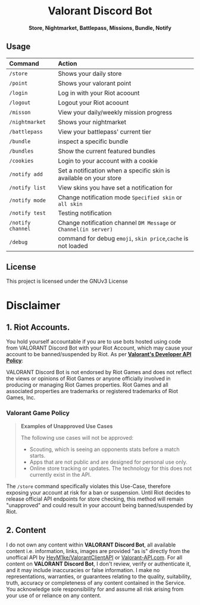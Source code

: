 <h1 align="center">
  <a href="https://github.com/staciax/ValorantStoreChecker-discord-bot"></a>
  Valorant Discord Bot
</h1>
<h4 align="center">Store, Nightmarket, Battlepass, Missions, Bundle, Notify</h4>

## Usage

| Command                       | Action                                                                                                     |
| :---------------------------- | :--------------------------------------------------------------------------------------------------------- |
| `/store`  | Shows your daily store |
| `/point`  | Shows your valorant point |
| `/login`  | Log in with your Riot acoount |
| `/logout`  | Logout your Riot acoount |
| `/misson`  | View your daily/weekly mission progress |
| `/nightmarket`  | Shows your nightmarket |
| `/battlepass`  | View your battlepass' current tier |
| `/bundle`  | inspect a specific bundle |
| `/bundles`  | Show the current featured bundles |
| `/cookies`  | Login to your account with a cookie |
| `/notify add`  | Set a notification when a specific skin is available on your store |
| `/notify list`  | View skins you have set a notification for |
| `/notify mode`  | Change notification mode `Specified skin` or `all skin` |
| `/notify test`  | Testing notification |
| `/notify channel`  | Change notification channel `DM Message` or `Channel(in server)` |
| `/debug`  | command for debug `emoji`, `skin price`,`cache` is not loaded |

## License

This project is licensed under the GNUv3 License

# Disclaimer

## 1. Riot Accounts. 
 
You hold yourself accountable if you are to use bots hosted using code from VALORANT Discord Bot with your Riot Account, which may cause your account to be banned/suspended by Riot. As per [**Valorant's Developer API Policy**](https://developer.riotgames.com/docs/valorant): 

VALORANT Discord Bot is not endorsed by Riot Games and does not reflect the views or opinions of Riot Games or anyone officially involved in producing or managing Riot Games properties. Riot Games and all associated properties are trademarks or registered trademarks of Riot Games, Inc.
 
### Valorant Game Policy
 
> **Examples of Unapproved Use Cases**
>
> The following use cases will not be approved:
>
>    - Scouting, which is seeing an opponents stats before a match starts.
>    - Apps that are not public and are designed for personal use only.
>    - Online store tracking or updates. The technology for this does not currently exist in the API.

The `/store` command specifically violates this Use-Case, therefore exposing your account at risk for a ban or suspension. Until Riot decides to release official API endpoints for store checking, this method will remain "unapproved" and could result in your account being banned/suspended by Riot.


## 2. Content

I do not own any content within **VALORANT Discord Bot**, all available content i.e. information, links, images are provided "as is" directly from the unoffical API by [HeyM1ke/ValorantClientAPI](https://github.com/RumbleMike/ValorantClientAPI) or [Valorant-API.com](https://valorant-api.com/). For all content on **VALORANT Discord Bot**, I don't review, verify or authenticate it, and it may include inaccuracies or false information. I make no representations, warranties, or guarantees relating to the quality, suitability, truth, accuracy or completeness of any content contained in the Service. You acknowledge sole responsibility for and assume all risk arising from your use of or reliance on any content.

